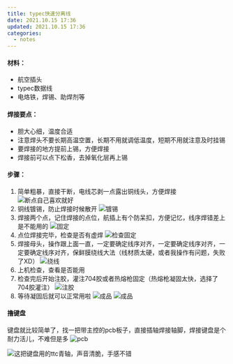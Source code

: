 ```yaml
---
title: typec快速分离线
date: 2021.10.15 17:36
updated: 2021.10.15 17:36
categories: 
  - notes
---
```

#### 材料：

* 航空插头
* typec数据线
* 电烙铁，焊锡、助焊剂等
<!-- more -->
#### 焊接要点：

* 胆大心细，温度合适
* 注意焊头不要长期高温空置，长期不用就调低温度，短期不用就注意及时挂锡
* 要焊接的地方提前上锡，方便焊接
* 焊接前可以点下松香，去掉氧化层再上锡

#### 步骤：

1. 简单粗暴，直接干断，电线芯剥一点露出铜线头，方便焊接
![断点自己喜欢就好](https://gcore.jsdelivr.net/gh/BestJarvan/pic-imgs/imgs/202201171409142.png)
2. 铜线镀锡，防止焊接时候散开
![镀锡](https://gcore.jsdelivr.net/gh/BestJarvan/pic-imgs/imgs/202201171409132.png)
3. 焊接两个点，记住焊接的点位，航插上有个防呆扣，方便记忆，线序焊错差上是不能用的
![固定](https://gcore.jsdelivr.net/gh/BestJarvan/pic-imgs/imgs/202201171409503.png)
4. 点位焊接完毕，检查是否有虚焊
![检查固定](https://gcore.jsdelivr.net/gh/BestJarvan/pic-imgs/imgs/202201171409468.png)
5. 焊接母头，操作跟上面一直，一定要确定线序对齐，一定要确定线序对齐，一定要确定线序对齐，保鲜膜绕线大法（线材质太硬，或者我操作有问题，失败了XD）
![绕线](https://gcore.jsdelivr.net/gh/BestJarvan/pic-imgs/imgs/202201171410189.png)
5. 上机检查，查看是否能用
6. 检查完后开始注胶，灌注704胶或者热熔枪固定（热熔枪凝固太快，选择了704胶灌注）
![注胶](https://gcore.jsdelivr.net/gh/BestJarvan/pic-imgs/imgs/202201171410506.png)
7. 等待凝固后就可以正常用啦
![成品](https://gcore.jsdelivr.net/gh/BestJarvan/pic-imgs/imgs/202201171410555.png)
![成品](https://gcore.jsdelivr.net/gh/BestJarvan/pic-imgs/imgs/202201171410518.png)

#### 撸键盘
键盘就比较简单了，找一把带主控的pcb板子，直接插轴焊接轴脚，焊接键盘是个耐力活儿，不难但是多
![pcb](https://gcore.jsdelivr.net/gh/BestJarvan/pic-imgs/imgs/202201171410985.jpeg)

![这把键盘用的ttc青轴，声音清脆，手感不错](https://gcore.jsdelivr.net/gh/BestJarvan/pic-imgs/imgs/202201171410300.jpeg)